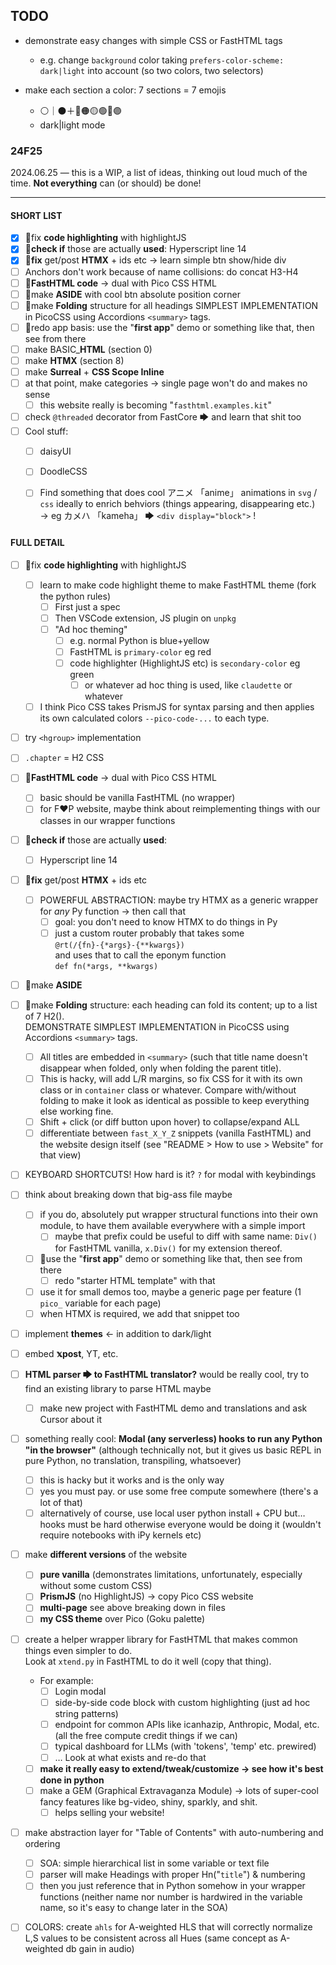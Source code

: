 ## TODO

- demonstrate easy changes with simple CSS or FastHTML tags
  - e.g. change `background` color taking `prefers-color-scheme: dark|light` into account (so two colors, two selectors)


- make each section a color: 7 sections = 7 emojis
	-  ⚪｜⚫＋🔴🟠🟡🟢🔵🟣 
	- dark|light mode


### 24F25

2024.06.25 — this is a WIP, a list of ideas, thinking out loud much of the time. **Not everything** can (or should) be done!

---

#### SHORT LIST

- [x] 🧡fix **code highlighting** with highlightJS
- [x] 🧡**check if** those are actually **used**: Hyperscript  line 14
- [x] 🧡**fix** get/post **HTMX** + ids etc → learn simple btn show/hide div
- [ ] Anchors don't work because of name collisions: do concat H3-H4
- [ ] 🧡**FastHTML code** → dual with Pico CSS HTML
- [ ] 🧡make **ASIDE** with cool btn absolute position corner
- [ ] 🧡make **Folding** structure for all headings
      SIMPLEST IMPLEMENTATION in PicoCSS using Accordions `<summary>` tags.
- [ ] 🧡redo app basis: use the "**first app**" demo or something like that, then see from there
- [ ] make BASIC_**HTML** (section 0)
- [ ] make **HTMX** (section 8)
- [ ] make **Surreal** + **CSS Scope Inline**
- [ ] at that point, make categories → single page won't do and makes no sense
	- [ ] this website really is becoming "`fasthtml.examples.kit`"
- [ ] check `@threaded` decorator from FastCore 🡆 and learn that shit too 
- [ ] Cool stuff:
	- [ ] daisyUI
	- [ ] DoodleCSS
	- [ ] Find something that does cool アニメ 「anime」 animations in `svg` / `css` ideally to enrich behviors (things appearing, disappearing etc.)  
	      → eg カメハ 「kameha」 🡆 `<div display="block">` !



#### FULL DETAIL

- [ ] 🧡fix **code highlighting** with highlightJS
	- [ ] learn to make code highlight theme to make FastHTML theme (fork the python rules)
		- [ ] First just a spec
		- [ ] Then VSCode extension, JS plugin on `unpkg`
		- [ ] "Ad hoc theming"
			- [ ] e.g. normal Python is blue+yellow
			- [ ] FastHTML is `primary-color` eg red
			- [ ] code highlighter (HighlightJS etc) is `secondary-color` eg green
				- [ ] or whatever ad hoc thing is used, like `claudette` or whatever
	- [ ] I think Pico CSS takes PrismJS for syntax parsing and then applies its own calculated colors `--pico-code-...` to each type.
- [ ] try `<hgroup>` implementation
- [ ] `.chapter` = H2 CSS
- [ ] 🧡**FastHTML code** → dual with Pico CSS HTML
	- [ ] basic should be vanilla FastHTML (no wrapper)
	- [ ] for F♥P website, maybe think about reimplementing things with our classes in our wrapper functions
- [ ] 🧡**check if** those are actually **used**:
	- [ ] Hyperscript  line 14
- [ ] 🧡**fix** get/post **HTMX** + ids etc
	- [ ] POWERFUL ABSTRACTION: maybe try HTMX as a generic wrapper for *any* Py function → then call that
		- [ ] goal: you don't need to know HTMX to do things in Py
		- [ ] just a custom router probably that takes some  
		      `@rt(/{fn}-{*args}-{**kwargs})`  
		      and uses that to call the eponym function  
		      `def fn(*args, **kwargs)`
- [ ] 🧡make **ASIDE**
- [ ] 🧡make **Folding** structure: each heading can fold its content; up to a list of 7 H2().  
      DEMONSTRATE SIMPLEST IMPLEMENTATION in PicoCSS using Accordions `<summary>` tags.
	- [ ] All titles are embedded in `<summary>` (such that title name doesn't disappear when folded, only when folding the parent title).
	- [ ] This is hacky, will add L/R margins, so fix CSS for it with its own class or in `container` class or whatever. Compare with/without folding to make it look as identical as possible to keep everything else working fine.
	- [ ] Shift + click (or diff button upon hover) to collapse/expand ALL
	- [ ] differentiate between `fast_X_Y_Z` snippets (vanilla FastHTML) and the website design itself (see "README > How to use > Website" for that view)
- [ ] KEYBOARD SHORTCUTS! How hard is it? `?` for modal with keybindings
- [ ] think about breaking down that big-ass file maybe
	- [ ] if you do, absolutely put wrapper structural functions into their own module, to have them available everywhere with a simple import
		- [ ] maybe that prefix could be useful to diff with same name: `Div()` for FastHTML vanilla, `x.Div()` for my extension thereof.
	- [ ] 🧡use the "**first app**" demo or something like that, then see from there
		- [ ] redo "starter HTML template" with that
	- [ ] use it for small demos too, maybe a generic page per feature (1 `pico_` variable for each page)
	- [ ] when HTMX is required, we add that snippet too
- [ ] implement **themes** ← in addition to dark/light
- [ ] embed **𝕩post**, YT, etc.
- [ ] **HTML parser 🡆 to FastHTML translator?** would be really cool, try to find an existing library to parse HTML maybe
	- [ ] make new project with FastHTML demo and translations and ask Cursor about it
- [ ] something really cool: **Modal (any serverless) hooks to run any Python "in the browser"** (although technically not, but it gives us basic REPL in pure Python, no translation, transpiling, whatsoever)
	- [ ] this is hacky but it works and is the only way
	- [ ] yes you must pay. or use some free compute somewhere (there's a lot of that)
	- [ ] alternatively of course, use local user python install + CPU but… hooks must be hard otherwise everyone would be doing it (wouldn't require notebooks with iPy kernels etc)
- [ ] make **different versions** of the website
	- [ ] **pure vanilla** (demonstrates limitations, unfortunately, especially without some custom CSS)
	- [ ] **PrismJS** (no HighlightJS) → copy Pico CSS website
	- [ ] **multi-page** see above breaking down in files
	- [ ] **my CSS theme** over Pico (Goku palette)
- [ ] create a helper wrapper library for FastHTML that makes common things even simpler to do.  
      Look at `xtend.py` in FastHTML to do it well (copy that thing).
    - For example:
		- [ ] Login modal
		- [ ] side-by-side code block with custom highlighting (just ad hoc string patterns)
		- [ ] endpoint for common APIs like icanhazip, Anthropic, Modal, etc. (all the free compute credit things if we can)
		- [ ] typical dashboard for LLMs (with 'tokens', 'temp' etc. prewired)
		- [ ] … Look at what exists and re-do that
	- [ ] **make it really easy to extend/tweak/customize → see how it's best done in python**
	- [ ] make a GEM (Graphical Extravaganza Module) → lots of super-cool fancy features like bg-video, shiny, sparkly, and shit.
		- [ ] helps selling your website!
- [ ] make abstraction layer for "Table of Contents" with auto-numbering and ordering
	- [ ] SOA: simple hierarchical list in some variable or text file
	- [ ] parser will make Headings with proper Hn("`title`") & numbering
	- [ ] then you just reference that in Python somehow in your wrapper functions (neither name nor number is hardwired in the variable name, so it's easy to change later in the SOA)
- [ ] COLORS: create `ahls` for A-weighted HLS that will correctly normalize L,S values to be consistent across all Hues (same concept as A-weighted db gain in audio)



